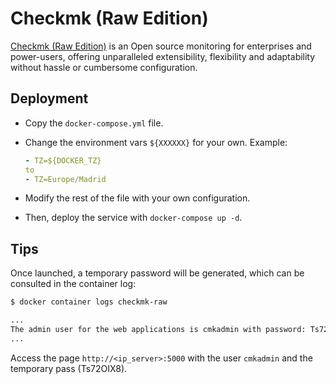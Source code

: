 # Checkmk (Raw Edition)

[Checkmk (Raw Edition)](https://checkmk.com/product/raw-edition) is an Open source monitoring for enterprises and power-users, offering unparalleled extensibility, flexibility and adaptability without hassle or cumbersome configuration.

## Deployment

- Copy the `docker-compose.yml` file.

- Change the environment vars `${XXXXXX}` for your own. Example:

  ```yaml
  - TZ=${DOCKER_TZ}
  to
  - TZ=Europe/Madrid
  ```

- Modify the rest of the file with your own configuration.

- Then, deploy the service with `docker-compose up -d`.

## Tips

Once launched, a temporary password will be generated, which can be consulted in the container log:

```bash
$ docker container logs checkmk-raw

...
The admin user for the web applications is cmkadmin with password: Ts72OIX8
...
```

Access the page `http://<ip_server>:5000` with the user `cmkadmin` and the temporary pass (Ts72OIX8).
